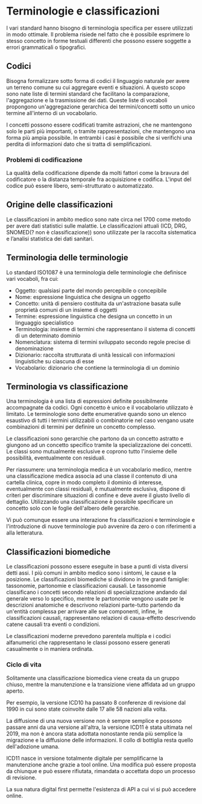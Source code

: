 # Terminologie e classificazioni

I vari standard hanno bisogno di terminologia specifica per essere utilizzati in modo ottimale. Il problema risiede nel fatto che è possibile esprimere lo stesso concetto in forme testuali differenti che possono essere soggette a errori grammaticali o tipografici.

## Codici

Bisogna formalizzare sotto forma di codici il linguaggio naturale per avere un terreno comune su cui aggregare eventi e situazioni. A questo scopo sono nate liste di termini standard che facilitano la comparazione, l'aggregazione e la trasmissione dei dati. Queste liste di vocaboli propongono un'aggregazione gerarchica dei termini/concetti sotto un unico termine all'interno di un vocabolario. 

I concetti possono essere codificati tramite astrazioni, che ne mantengono solo le parti più importanti, o tramite rappresentazioni, che mantengono una forma più ampia possibile. In entrambi i casi è possibile che si verifichi una perdita di informazioni dato che si tratta di semplificazioni.

### Problemi di codificazione

La qualità della codificazione dipende da molti fattori come la bravura del codificatore o la distanza temporale fra acquisizione e codifica. L'input del codice può essere libero, semi-strutturato o automatizzato.

## Origine delle classificazioni

Le classificazioni in ambito medico sono nate circa nel 1700 come metodo per avere dati statistici sulle malattie. Le classificazioni attuali (ICD, DRG, SNOMED(? non è classificazione)) sono utilizzate per la raccolta sistematica e l’analisi statistica dei dati sanitari.

## Terminologia delle terminologie

Lo standard ISO1087 è una terminologia delle terminologie che definisce vari vocaboli, fra cui:

- Oggetto: qualsiasi parte del mondo percepibile o concepibile  
- Nome: espressione linguistica che designa un oggetto  
- Concetto: unità di pensiero costituita da un'astrazione basata sulle proprietà comuni di un insieme di oggetti  
- Termine: espressione linguistica che designa un concetto in un linguaggio specialistico  
- Terminologia: insieme di termini che rappresentano il sistema di concetti di un determinato dominio  
- Nomenclatura: sistema di termini sviluppato secondo regole precise di denominazione  
- Dizionario: raccolta strutturata di unità lessicali con informazioni linguistiche su ciascuna di esse  
- Vocabolario: dizionario che contiene la terminologia di un dominio  

## Terminologia vs classificazione

Una terminologia è una lista di espressioni definite possibilmente accompagnate da codici. Ogni concetto è unico e il vocabolario utilizzato è limitato. Le terminologie sono dette enumerative quando sono un elenco esaustivo di tutti i termini utilizzabili o combinatorie nel caso vengano usate combinazioni di termini per definire un concetto complesso.

Le classificazioni sono gerarchie che partono da un concetto astratto e giungono ad un concetto specifico tramite la specializzazione dei concetti. Le classi sono mutualmente esclusive e coprono tutto l'insieme delle possibilità, eventualmente con residuali.

Per riassumere: una terminologia medica è un vocabolario medico, mentre una classificazione medica associa ad una classe il contenuto di una cartella clinica, copre in modo completo il dominio di interesse, eventualmente con classi residuali, è mutualmente esclusiva, dispone di criteri per discriminare situazioni di confine e deve avere il giusto livello di dettaglio. Utilizzando una classificazione è possibile specificare un concetto solo con le foglie dell'albero delle gerarchie.

Vi può comunque essere una interazione fra classificazioni e terminologie e l'introduzione di nuove terminologie può avvenire da zero o con riferimenti a alla letteratura.

## Classificazioni biomediche

Le classificazioni possono essere eseguite in base a punti di vista diversi detti assi. I più comuni in ambito medico sono i sintomi, le cause e la posizione. Le classificazioni biomediche si dividono in tre grandi famiglie: tassonomie, partonomie e classificazioni causali. Le tassonomie classificano i concetti secondo relazioni di specializzazione andando dal generale verso lo specifico, mentre le partonomie vengono usate per le descrizioni anatomiche e descrivono relazioni parte-tutto partendo da un'entità complessa per arrivare alle sue componenti, infine, le classificazioni causali, rappresentano relazioni di causa-effetto descrivendo catene causali tra eventi o condizioni. 

Le classificazioni moderne prevedono parentela multipla e i codici alfanumerici che rappresentano le classi possono essere generati casualmente o in maniera ordinata.

### Ciclo di vita

Solitamente una classificazione biomedica viene creata da un gruppo chiuso, mentre la manutenzione e la transizione viene affidata ad un gruppo aperto.

Per esempio, la versione ICD10 ha passato 8 conferenze di revisione dal 1990 in cui sono state coinvolte dalle 17 alle 58 nazioni alla volta. 

La diffusione di una nuova versione non è sempre semplice e possono passare anni da una versione all'altra, la versione ICD11 è stata ultimata nel 2019, ma non è ancora stata adottata nonostante renda più semplice la migrazione e la diffusione delle informazioni. Il collo di bottiglia resta quello dell'adozione umana.

ICD11 nasce in versione totalmente digitale per semplificarne la manutenzione anche grazie a tool online. Una modifica può essere proposta da chiunque e può essere rifiutata, rimandata o accettata dopo un processo di revisione.

La sua natura digital first permette l'esistenza di API a cui vi si può accedere online.
